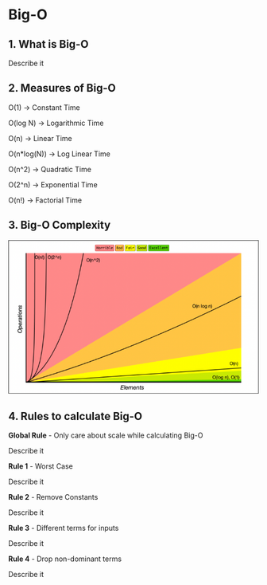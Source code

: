 # Big-O

## 1. What is Big-O
Describe it

## 2. Measures of Big-O

O(1) -> Constant Time

O(log N) -> Logarithmic Time

O(n) -> Linear Time

O(n*log(N)) -> Log Linear Time

O(n^2) -> Quadratic Time

O(2^n) -> Exponential Time 

O(n!) -> Factorial Time

## 3. Big-O Complexity

![ ](../images/big-o-complexity.png)

## 4. Rules to calculate Big-O

**Global Rule** - Only care about scale while calculating Big-O

Describe it

**Rule 1** - Worst Case

Describe it

**Rule 2** - Remove Constants

Describe it

**Rule 3** -  Different terms for inputs

Describe it

**Rule 4** - Drop non-dominant terms

Describe it